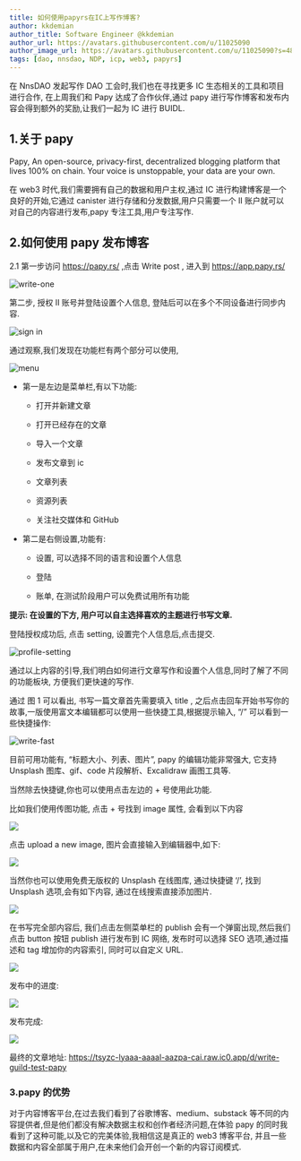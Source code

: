 ```yaml
---
title: 如何使用papyrs在IC上写作博客?
author: kkdemian
author_title: Software Engineer @kkdemian
author_url: https://avatars.githubusercontent.com/u/11025090
author_image_url: https://avatars.githubusercontent.com/u/11025090?s=48&v=4
tags: [dao, nnsdao, NDP, icp, web3, papyrs]
---
```


在 NnsDAO 发起写作 DAO 工会时,我们也在寻找更多 IC 生态相关的工具和项目进行合作, 在上周我们和 Papy 达成了合作伙伴,通过 papy 进行写作博客和发布内容会得到额外的奖励,让我们一起为 IC 进行 BUIDL.

## 1.关于 papy

Papy, An open-source, privacy-first, decentralized blogging platform that lives 100% on chain. Your voice is unstoppable, your data are your own.

在 web3 时代,我们需要拥有自己的数据和用户主权,通过 IC 进行构建博客是一个良好的开始,它通过 canister 进行存储和分发数据,用户只需要一个 II 账户就可以对自己的内容进行发布,papy 专注工具,用户专注写作.

## 2.如何使用 papy 发布博客

2.1 第一步访问 <https://papy.rs/> ,点击 Write post , 进入到 <https://app.papy.rs/>

![write-one](https://docs.nnsdao.org/img/media/16612528954920/write-one.png)

第二步, 授权 II 账号并登陆设置个人信息, 登陆后可以在多个不同设备进行同步内容.

![sign in](https://docs.nnsdao.org/img/media/16612528954920/sign%20in.png)

通过观察,我们发现在功能栏有两个部分可以使用,

![menu](https://docs.nnsdao.org/img/media/16612528954920/menu.png)

- 第一是左边是菜单栏,有以下功能:

  - 打开并新建文章

  - 打开已经存在的文章

  - 导入一个文章

  - 发布文章到 ic

  - 文章列表

  - 资源列表

  - 关注社交媒体和 GitHub

- 第二是右侧设置,功能有:

  - 设置, 可以选择不同的语言和设置个人信息

  - 登陆

  - 账单, 在测试阶段用户可以免费试用所有功能

**提示: 在设置的下方, 用户可以自主选择喜欢的主题进行书写文章.**

登陆授权成功后, 点击 setting, 设置完个人信息后,点击提交.

![profile-setting](https://docs.nnsdao.org/img/media/16612528954920/profile-setting.png)

通过以上内容的引导,我们明白如何进行文章写作和设置个人信息,同时了解了不同的功能板块, 方便我们更快速的写作.

通过 图 1 可以看出, 书写一篇文章首先需要填入 title , 之后点击回车开始书写你的故事,一版使用富文本编辑都可以使用一些快捷工具,根据提示输入, “/” 可以看到一些快捷操作:

![write-fast](https://docs.nnsdao.org/img/media/16612528954920/write-fast.png)

目前可用功能有, “标题大小、列表、图片”, papy 的编辑功能非常强大, 它支持 Unsplash 图库、gif、code 片段解析、Excalidraw 画图工具等.

当然除去快捷键,你也可以使用点击左边的 + 号使用此功能.

比如我们使用传图功能, 点击 + 号找到 image 属性, 会看到以下内容

![](https://docs.nnsdao.org/img/media/16612528954920/16612532801573.jpg)

点击 upload a new image, 图片会直接输入到编辑器中,如下:

![](https://docs.nnsdao.org/img/media/16612528954920/16612533845513.jpg)

当然你也可以使用免费无版权的 Unsplash 在线图库, 通过快捷键 ‘/’, 找到 Unsplash 选项,会有如下内容, 通过在线搜索直接添加图片.

![](https://docs.nnsdao.org/img/media/16612528954920/16612534404804.jpg)

在书写完全部内容后, 我们点击左侧菜单栏的 publish 会有一个弹窗出现,然后我们点击 button 按钮 publish 进行发布到 IC 网络, 发布时可以选择 SEO 选项,通过描述和 tag 增加你的内容索引, 同时可以自定义 URL.

![](https://docs.nnsdao.org/img/media/16612528954920/16612535640269.jpg)

发布中的进度:

![](https://docs.nnsdao.org/img/media/16612528954920/16612537350103.jpg)

发布完成:

![](https://docs.nnsdao.org/img/media/16612528954920/16612537895948.jpg)

最终的文章地址: <https://tsyzc-lyaaa-aaaal-aazpa-cai.raw.ic0.app/d/write-guild-test-papy>

### 3.papy 的优势

对于内容博客平台,在过去我们看到了谷歌博客、medium、substack 等不同的内容提供者,但是他们都没有解决数据主权和创作者经济问题,在体验 papy 的同时我看到了这种可能,以及它的完美体验,我相信这是真正的 web3 博客平台, 并且一些数据和内容全部属于用户,在未来他们会开创一个新的内容订阅模式.
